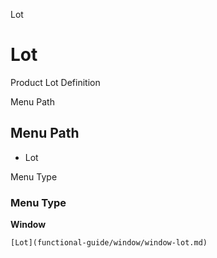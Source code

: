 
Lot
# Lot


Product Lot Definition

Menu Path
## Menu Path



- Lot

Menu Type
### Menu Type

**Window**


```
[Lot](functional-guide/window/window-lot.md)
```